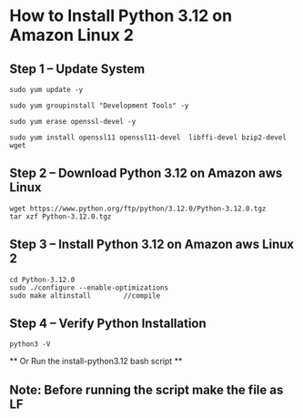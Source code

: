 # How to Install Python 3.12 on Amazon Linux 2

## Step 1 – Update System
```
sudo yum update -y

sudo yum groupinstall "Development Tools" -y

sudo yum erase openssl-devel -y

sudo yum install openssl11 openssl11-devel  libffi-devel bzip2-devel wget 
```

## Step 2 – Download Python 3.12 on Amazon aws Linux 
```
wget https://www.python.org/ftp/python/3.12.0/Python-3.12.0.tgz 
tar xzf Python-3.12.0.tgz 
```

## Step 3 – Install Python 3.12 on Amazon aws Linux 2
```
cd Python-3.12.0
sudo ./configure --enable-optimizations 
sudo make altinstall        //compile
```

## Step 4 – Verify Python Installation
```
python3 -V
```
** Or Run the install-python3.12 bash script **

## Note: Before running the script make the file as LF

